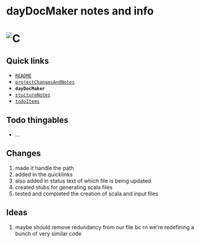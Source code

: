 # dayDocMaker notes and info
# ![C](https://img.shields.io/badge/c-%2300599C.svg?style=for-the-badge&logo=c&logoColor=white)

## Quick links
* [`README`](./README.md)
* [`projectChangesAndNotes`](./projectChangesAndNotes.md)
* **`dayDocMaker`**
* [`stuctureNotes`](./structureNotes.md)
* [`todoItems`](./todoItems.md)

## Todo thingables
* ...


## Changes
1. made it handle the path
2. added in the quicklinks
3. also added in status text of which file is being updated
4. created stubs for generating scala files
5. tested and completed the creation of scala and input files

## Ideas
1. maybe should remove redundancy from our file bc rn we're redefining a bunch of very similar code